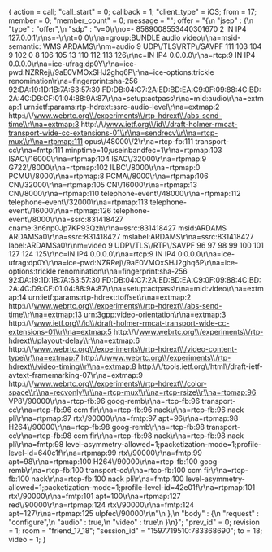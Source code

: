 {
action = call;
"call_start" = 0;
callback = 1;
"client_type" = iOS;
from = 17;
member = 0;
"member_count" = 0;
message = "";
offer = "{\n  \"jsep\" : {\n    \"type\" : \"offer\",\n    \"sdp\" : \"v=0\\r\\no=- 8589008553440301670 2 IN IP4 127.0.0.1\\r\\ns=-\\r\\nt=0 0\\r\\na=group:BUNDLE audio video\\r\\na=msid-semantic: WMS ARDAMS\\r\\nm=audio 9 UDP\\/TLS\\/RTP\\/SAVPF 111 103 104 9 102 0 8 106 105 13 110 112 113 126\\r\\nc=IN IP4 0.0.0.0\\r\\na=rtcp:9 IN IP4 0.0.0.0\\r\\na=ice-ufrag:dp0Y\\r\\na=ice-pwd:NZRRej\\/9aE0VMOxSHJ2ghq6P\\r\\na=ice-options:trickle renomination\\r\\na=fingerprint:sha-256 92:DA:19:1D:1B:7A:63:57:30:FD:DB:04:C7:2A:ED:BD:EA:C9:0F:09:88:4C:BD:2A:4C:D9:CF:01:04:88:9A:87\\r\\na=setup:actpass\\r\\na=mid:audio\\r\\na=extmap:1 urn:ietf:params:rtp-hdrext:ssrc-audio-level\\r\\na=extmap:2 http:\\/\\/www.webrtc.org\\/experiments\\/rtp-hdrext\\/abs-send-time\\r\\na=extmap:3 http:\\/\\/www.ietf.org\\/id\\/draft-holmer-rmcat-transport-wide-cc-extensions-01\\r\\na=sendrecv\\r\\na=rtcp-mux\\r\\na=rtpmap:111 opus\\/48000\\/2\\r\\na=rtcp-fb:111 transport-cc\\r\\na=fmtp:111 minptime=10;useinbandfec=1\\r\\na=rtpmap:103 ISAC\\/16000\\r\\na=rtpmap:104 ISAC\\/32000\\r\\na=rtpmap:9 G722\\/8000\\r\\na=rtpmap:102 ILBC\\/8000\\r\\na=rtpmap:0 PCMU\\/8000\\r\\na=rtpmap:8 PCMA\\/8000\\r\\na=rtpmap:106 CN\\/32000\\r\\na=rtpmap:105 CN\\/16000\\r\\na=rtpmap:13 CN\\/8000\\r\\na=rtpmap:110 telephone-event\\/48000\\r\\na=rtpmap:112 telephone-event\\/32000\\r\\na=rtpmap:113 telephone-event\\/16000\\r\\na=rtpmap:126 telephone-event\\/8000\\r\\na=ssrc:831418427 cname:3n6np0Jp7KP93Qzh\\r\\na=ssrc:831418427 msid:ARDAMS ARDAMSa0\\r\\na=ssrc:831418427 mslabel:ARDAMS\\r\\na=ssrc:831418427 label:ARDAMSa0\\r\\nm=video 9 UDP\\/TLS\\/RTP\\/SAVPF 96 97 98 99 100 101 127 124 125\\r\\nc=IN IP4 0.0.0.0\\r\\na=rtcp:9 IN IP4 0.0.0.0\\r\\na=ice-ufrag:dp0Y\\r\\na=ice-pwd:NZRRej\\/9aE0VMOxSHJ2ghq6P\\r\\na=ice-options:trickle renomination\\r\\na=fingerprint:sha-256 92:DA:19:1D:1B:7A:63:57:30:FD:DB:04:C7:2A:ED:BD:EA:C9:0F:09:88:4C:BD:2A:4C:D9:CF:01:04:88:9A:87\\r\\na=setup:actpass\\r\\na=mid:video\\r\\na=extmap:14 urn:ietf:params:rtp-hdrext:toffset\\r\\na=extmap:2 http:\\/\\/www.webrtc.org\\/experiments\\/rtp-hdrext\\/abs-send-time\\r\\na=extmap:13 urn:3gpp:video-orientation\\r\\na=extmap:3 http:\\/\\/www.ietf.org\\/id\\/draft-holmer-rmcat-transport-wide-cc-extensions-01\\r\\na=extmap:5 http:\\/\\/www.webrtc.org\\/experiments\\/rtp-hdrext\\/playout-delay\\r\\na=extmap:6 http:\\/\\/www.webrtc.org\\/experiments\\/rtp-hdrext\\/video-content-type\\r\\na=extmap:7 http:\\/\\/www.webrtc.org\\/experiments\\/rtp-hdrext\\/video-timing\\r\\na=extmap:8 http:\\/\\/tools.ietf.org\\/html\\/draft-ietf-avtext-framemarking-07\\r\\na=extmap:9 http:\\/\\/www.webrtc.org\\/experiments\\/rtp-hdrext\\/color-space\\r\\na=recvonly\\r\\na=rtcp-mux\\r\\na=rtcp-rsize\\r\\na=rtpmap:96 VP8\\/90000\\r\\na=rtcp-fb:96 goog-remb\\r\\na=rtcp-fb:96 transport-cc\\r\\na=rtcp-fb:96 ccm fir\\r\\na=rtcp-fb:96 nack\\r\\na=rtcp-fb:96 nack pli\\r\\na=rtpmap:97 rtx\\/90000\\r\\na=fmtp:97 apt=96\\r\\na=rtpmap:98 H264\\/90000\\r\\na=rtcp-fb:98 goog-remb\\r\\na=rtcp-fb:98 transport-cc\\r\\na=rtcp-fb:98 ccm fir\\r\\na=rtcp-fb:98 nack\\r\\na=rtcp-fb:98 nack pli\\r\\na=fmtp:98 level-asymmetry-allowed=1;packetization-mode=1;profile-level-id=640c1f\\r\\na=rtpmap:99 rtx\\/90000\\r\\na=fmtp:99 apt=98\\r\\na=rtpmap:100 H264\\/90000\\r\\na=rtcp-fb:100 goog-remb\\r\\na=rtcp-fb:100 transport-cc\\r\\na=rtcp-fb:100 ccm fir\\r\\na=rtcp-fb:100 nack\\r\\na=rtcp-fb:100 nack pli\\r\\na=fmtp:100 level-asymmetry-allowed=1;packetization-mode=1;profile-level-id=42e01f\\r\\na=rtpmap:101 rtx\\/90000\\r\\na=fmtp:101 apt=100\\r\\na=rtpmap:127 red\\/90000\\r\\na=rtpmap:124 rtx\\/90000\\r\\na=fmtp:124 apt=127\\r\\na=rtpmap:125 ulpfec\\/90000\\r\\n\"\n  },\n  \"body\" : {\n    \"request\" : \"configure\",\n    \"audio\" : true,\n    \"video\" : true\n  }\n}";
"prev_id" = 0;
revision = 1;
room = "friend_17_18";
"session_id" = "1597719510:783368690";
to = 18;
video = 1;
}
